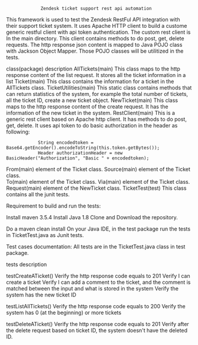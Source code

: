                  Zendesk ticket support rest api automation
This framework is used to test the Zendesk RestFul API integration with their support ticket system. It uses Apache HTTP client to build a custome generic restful client with api token authentication.  The custom rest client is In the main directory. This client contains methods to do post, get, delete requests. The http response json content is mapped to Java POJO class with Jackson Object Mapper. Those POJO classes will be utilitized in the tests.

class(package)		description
AllTickets(main)	This class maps to the http response content of the list request. It stores all the ticket 
                        information in a list
Ticket(main)		This class contains the information for a ticket in the AllTickets class.
TicketUtilities(main)   This static class contains methods that can return statistics of the system, for example
                        the total number of tickets, all the ticket ID, create a new ticket object.
NewTicket(main)		This class maps to the http response content of the create request. It has the information 
                        of the new ticket in the system. 
RestClient(main)	This is a generic rest client based on Apache http client. It has methods to do post, get, delete.
                        It uses api token to do basic authorization in the header as following:

        		String encodedtoken = Base64.getEncoder().encodeToString(this.token.getBytes());
        		Header authorizationHeader = new BasicHeader("Authorization", "Basic " + encodedtoken);

From(main)		element of the Ticket class.
Source(main)	        element of the Ticket class. 	
To(main)                element of the Ticket class.
Via(main)               element of the Ticket class.
Request(main)           element of the NewTicket class. 
TicketTest(test)   	This class contains all the junit tests.

Requirement to build and run the tests:

Install maven 3.5.4
Install Java 1.8
Clone and Download the repository.

Do a maven clean install
On your Java IDE, in the test package run the tests in TicketTest.java as Junit tests. 



Test cases documentation: All tests are in the TicketTest.java class in test package.

tests			description


testCreateATicket()     Verify the http response code equals to 201	
			Verify I can create a ticket
			Verify I can add a comment to the ticket, and the comment is matched 
                        between the input and what is stored in the system
                        Verify the system has the new ticket ID

testListAllTickets()	Verify the http response code equals to 200
                        Verify the system has 0 (at the beginning) or more tickets

testDeleteATicket()	Verify the http response code equals to 201
                        Verify after the delete request based on ticket ID, the system doesn't have the deleted	ID.

